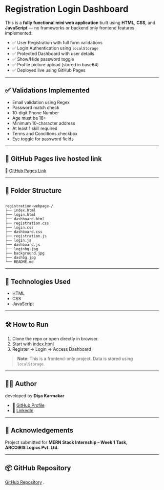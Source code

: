 # Registration Login Dashboard 

This is a **fully functional mini web application** built using **HTML**, **CSS**, and **JavaScript** — no frameworks or backend only frontend
features implemented:

- ✅ User Registration with full form validations  
- ✅ Login Authentication using `localStorage`  
- ✅ Protected Dashboard with user details  
- ✅ Show/Hide password toggle  
- ✅ Profile picture upload (stored in base64)  
- ✅ Deployed live using GitHub Pages  

---

## ✅ Validations Implemented

- Email validation using Regex  
- Password match check  
- 10-digit Phone Number  
- Age must be 18+  
- Minimum 10-character address  
- At least 1 skill required  
- Terms and Conditions checkbox  
- Eye toggle for password fields  

---

## 🚀 GitHub Pages live hosted link

🔗 [GitHub Pages Link](https://diya94.github.io/registration-webpage-/)

---

## 📘 Folder Structure

```

registration-webpage-/
├── index.html
├── login.html
├── dashboard.html
├── registration.css
├── login.css
├── dashboard.css
├── registration.js
├── login.js
├── dashboard.js
├── loginbg.jpg
├── background.jpg
├── dashbg.jpg
└── README.md

```

---

## 🔧 Technologies Used

- HTML  
- CSS  
- JavaScript

---

## 🛠️ How to Run

1. Clone the repo or open directly in browser.  
2. Start with [index.html](https://diya94.github.io/registration-webpage-/)  
3. Register → Login → Access Dashboard  

> **Note**: This is a frontend-only project. Data is stored using `localStorage`.

---

## 👩‍💻 Author
developed by **Diya Karmakar**
- 💼 [GitHub Profile](https://github.com/diya94)  
- 🔗 [LinkedIn](https://www.linkedin.com/in/diya-karmakar45/)

---

## 🙌 Acknowledgements

Project submitted for **MERN Stack Internship – Week 1 Task**,  
**ARCOIRIS Logics Pvt. Ltd.**

---

## 📦 GitHub Repository

[GitHub Repository](https://github.com/diya94/registration-webpage-.git)
.
